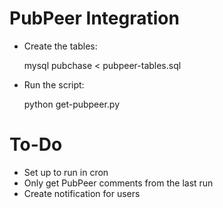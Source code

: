 # PubPeer Integration

- Create the tables:

  mysql pubchase < pubpeer-tables.sql

- Run the script:

  python get-pubpeer.py

# To-Do

- Set up to run in cron
- Only get PubPeer comments from the last run
- Create notification for users
